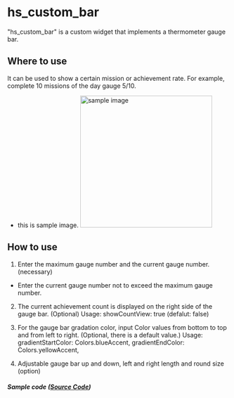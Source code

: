 # hs_custom_bar

"hs_custom_bar" is a custom widget that implements a thermometer gauge bar.



## Where to use

It can be used to show a certain mission or achievement rate.
For example, complete 10 missions of the day gauge 5/10.

- this is sample image.
  <img src="https://cdn.jsdelivr.net/gh/hyeseok/hs_custom_bar/assets/sample_image.png" alt="sample image" width="300"/>



## How to use

1. Enter the maximum gauge number and the current gauge number. (necessary)
* Enter the current gauge number not to exceed the maximum gauge number.

2. The current achievement count is displayed on the right side of the gauge bar. (Optional)
   Usage: showCountView: true (defalut: false)

3. For the gauge bar gradation color, input Color values from bottom to top and from left to right.
   (Optional, there is a default value.)
   Usage: gradientStartColor: Colors.blueAccent, gradientEndColor: Colors.yellowAccent,

4. Adjustable gauge bar up and down, left and right length and round size
   (option)



##### Sample code ([Source Code](https://github.com/hyeseok/hs_custom_bar/blob/master/lib/sample/sample_code.dart))



